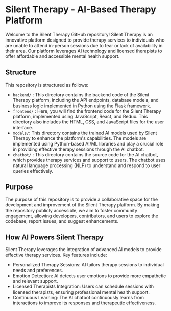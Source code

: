 # Silent Therapy - AI-Based Therapy Platform
Welcome to the Silent Therapy GitHub repository! Silent Therapy is an innovative platform designed to provide therapy services to individuals who are unable to attend in-person sessions due to fear or lack of availability in their area. Our platform leverages AI technology and licensed therapists to offer affordable and accessible mental health support.

## Structure
This repository is structured as follows:

- `backend/`  : This directory contains the backend code of the Silent Therapy platform, including the API endpoints, database models, and business logic implemented in Python using the Flask framework.
- `frontend/` : Here, you will find the frontend code for the Silent Therapy platform, implemented using JavaScript, React, and Redux. This directory also includes the HTML, CSS, and JavaScript files for the user interface.
- `models/`: This directory contains the trained AI models used by Silent Therapy to enhance the platform's capabilities. The models are implemented using Python-based AI/ML libraries and play a crucial role in providing effective therapy sessions through the AI chatbot.
- `chatbot/` : This directory contains the source code for the AI chatbot, which provides therapy services and support to users. The chatbot uses natural language processing (NLP) to understand and respond to user queries effectively.

## Purpose
The purpose of this repository is to provide a collaborative space for the development and improvement of the Silent Therapy platform. By making the repository publicly accessible, we aim to foster community engagement, allowing developers, contributors, and users to explore the codebase, report issues, and suggest enhancements.

## How AI Powers Silent Therapy
Silent Therapy leverages the integration of advanced AI models to provide effective therapy services. Key features include:

- Personalized Therapy Sessions: AI tailors therapy sessions to individual needs and preferences.
- Emotion Detection: AI detects user emotions to provide more empathetic and relevant support.
- Licensed Therapists Integration: Users can schedule sessions with licensed therapists, ensuring professional mental health support.
- Continuous Learning: The AI chatbot continuously learns from interactions to improve its responses and therapeutic effectiveness.
